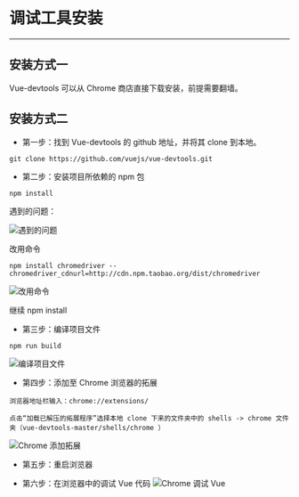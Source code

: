 
# 调试工具安装

---

## 安装方式一

Vue-devtools 可以从 Chrome 商店直接下载安装，前提需要翻墙。

## 安装方式二

* 第一步：找到 Vue-devtools 的 github 地址，并将其 clone 到本地。

```
git clone https://github.com/vuejs/vue-devtools.git
```

* 第二步：安装项目所依赖的 npm 包

```
npm install
```

遇到的问题：

![遇到的问题](https://github.com/FantasticLBP/knowledge-kit/blob/master/assets/Chrome-Vue-tools1.png)

改用命令

```
npm install chromedriver --chromedriver_cdnurl=http://cdn.npm.taobao.org/dist/chromedriver
```

![改用命令](https://github.com/FantasticLBP/knowledge-kit/blob/master/assets/Chrome-Vue-tools3.png)

继续  npm install

* 第三步：编译项目文件

```
npm run build
```

![编译项目文件](https://github.com/FantasticLBP/knowledge-kit/blob/master/assets/Chrome-Vue-tools4.png)

* 第四步：添加至 Chrome 浏览器的拓展

```
浏览器地址栏输入：chrome://extensions/

点击“加载已解压的拓展程序”选择本地 clone 下来的文件夹中的 shells -> chrome 文件夹（vue-devtools-master/shells/chrome ）
```

![Chrome 添加拓展](https://github.com/FantasticLBP/knowledge-kit/blob/master/assets/Chrome-Vue-tools5.png)

* 第五步：重启浏览器

* 第六步：在浏览器中的调试 Vue 代码
![Chrome 调试 Vue](https://github.com/FantasticLBP/knowledge-kit/blob/master/assets/Chrome-Vue-tools6.png)


